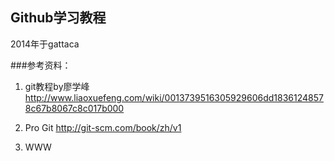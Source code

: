 ## Github学习教程
2014年于gattaca

###参考资料：
1. git教程by廖学峰 
http://www.liaoxuefeng.com/wiki/0013739516305929606dd18361248578c67b8067c8c017b000

2. Pro Git 
http://git-scm.com/book/zh/v1

3. WWW



